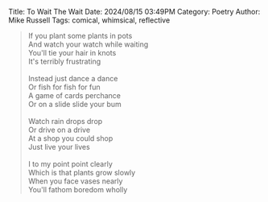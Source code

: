 Title: To Wait The Wait
Date: 2024/08/15 03:49PM
Category: Poetry
Author: Mike Russell
Tags: comical, whimsical, reflective

> If you plant some plants in pots<br>
> And watch your watch while waiting<br>
> You'll tie your hair in knots<br>
> It's terribly frustrating<br>
> <br>
> Instead just dance a dance<br>
> Or fish for fish for fun<br>
> A game of cards perchance<br>
> Or on a slide slide your bum<br>
> <br>
> Watch rain drops drop<br>
> Or drive on a drive<br>
> At a shop you could shop<br>
> Just live your lives<br>
> <br>
> I to my point point clearly<br>
> Which is that plants grow slowly<br>
> When you face vases nearly<br>
> You'll fathom boredom wholly
